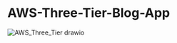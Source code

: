 # AWS-Three-Tier-Blog-App

![AWS_Three_Tier drawio](https://github.com/user-attachments/assets/1fb9090e-c0b0-485a-a397-0ae97c918464)
